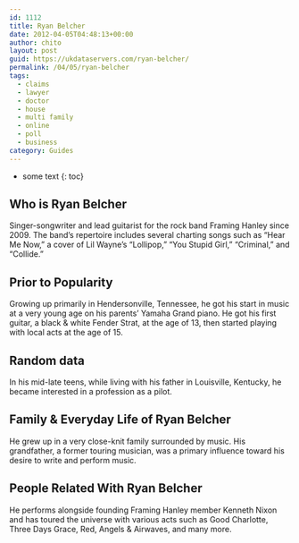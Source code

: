 ```yaml
---
id: 1112
title: Ryan Belcher
date: 2012-04-05T04:48:13+00:00
author: chito
layout: post
guid: https://ukdataservers.com/ryan-belcher/
permalink: /04/05/ryan-belcher
tags:
  - claims
  - lawyer
  - doctor
  - house
  - multi family
  - online
  - poll
  - business
category: Guides
---
```


* some text
{: toc}
          
          
## Who is  Ryan Belcher
                  
                  
                  
Singer-songwriter and lead guitarist for the rock band Framing Hanley since 2009. The band&#8217;s repertoire includes several charting songs such as &#8220;Hear Me Now,&#8221; a cover of Lil Wayne&#8217;s &#8220;Lollipop,&#8221; &#8220;You Stupid Girl,&#8221; &#8220;Criminal,&#8221; and &#8220;Collide.&#8221;
                  
                
                
                
## Prior to Popularity 
                  
                  
                  
Growing up primarily in Hendersonville, Tennessee, he got his start in music at a very young age on his parents&#8217; Yamaha Grand piano. He got his first guitar, a black & white Fender Strat, at the age of 13, then started playing with local acts at the age of 15.
                  
                
                
                
## Random data 
                  
                  
                  
In his mid-late teens, while living with his father in Louisville, Kentucky, he became interested in a profession as a pilot.
                  
                
                
                
## Family & Everyday Life of Ryan Belcher
                  
                  
                  
He grew up in a very close-knit family surrounded by music. His grandfather, a former touring musician, was a primary influence toward his desire to write and perform music.
                  
                
                
                
## People Related With  Ryan Belcher
                  
                  
                  
He performs alongside founding Framing Hanley member Kenneth Nixon and has toured the universe with various acts such as Good Charlotte, Three Days Grace, Red, Angels & Airwaves, and many more.
                  
                
              
            
          
          
          
    
    
  
